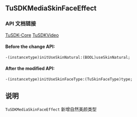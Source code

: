 ## TuSDKMediaSkinFaceEffect

### API 文档链接
[TuSDK-Core](https://tutucloud.com/docs/ios/video/api-core/)
[TuSDKVideo](https://tutucloud.com/docs/ios/video/api-video/)

#### Before the change API:

`-(instancetype)initUseSkinNatural:(BOOL)useSkinNatural;`


#### After the modified API:

`-(instancetype)initUseSkinFaceType:(TuSkinFaceType)type;`


## 说明

`TuSDKMediaSkinFaceEffect` 
新增自然美颜类型

